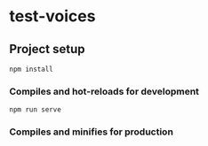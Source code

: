 # test-voices

## Project setup
```
npm install
```

### Compiles and hot-reloads for development
```
npm run serve
```

### Compiles and minifies for production
```
